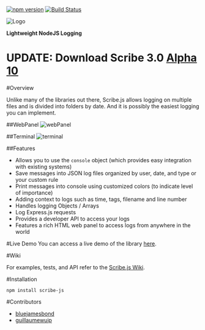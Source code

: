 [![npm version](https://badge.fury.io/js/scribe-js.svg)](http://badge.fury.io/js/scribe-js)  [![Build Status](https://travis-ci.org/bluejamesbond/Scribe.js.svg?branch=master)](https://travis-ci.org/bluejamesbond/Scribe.js)  
   
![Logo](https://raw.githubusercontent.com/bluejamesbond/Scribe.js/master/__misc/scribejs%20design%20logo%20%5Ba%5D.png)

**Lightweight NodeJS Logging**

# UPDATE: Download Scribe 3.0 [Alpha 10](https://github.com/bluejamesbond/Scribe.js/tree/dev)

#Overview

Unlike many of the libraries out there, Scribe.js allows logging on multiple files and is divided into folders by date. And it is possibly the easiest logging you can implement.

##WebPanel
![webPanel](__misc/webPanelDemo.gif)  

##Terminal
![terminal](__misc/terminalDemo.png)  

##Features

- Allows you to use the `console` object (which provides easy integration with existing systems)
- Save messages into JSON log files organized by user, date, and type or your custom rule
- Print messages into console using customized colors (to indicate level of importance)
- Adding context to logs such as time, tags, filename and line number
- Handles logging Objects / Arrays
- Log Express.js requests
- Provides a developer API to access your logs
- Features a rich HTML web panel to access logs from anywhere in the world

#Live Demo
You can access a live demo of the library [here](https://bluejamesbond.github.io/Scribe.js/).

#Wiki

For examples, tests, and API refer to the [Scribe.js Wiki](https://github.com/bluejamesbond/Scribe.js/wiki).

#Installation
```
npm install scribe-js
```

#Contributors

- [bluejamesbond](https://github.com/bluejamesbond)
- [guillaumewuip](https://github.com/guillaumewuip)
